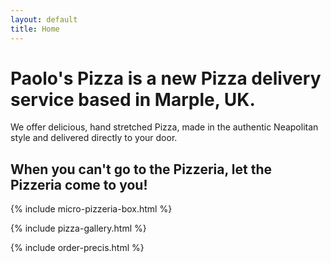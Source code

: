 ```yaml
---
layout: default
title: Home
---
```


# Paolo's Pizza is a new Pizza delivery service based in Marple, UK.

We offer delicious, hand stretched Pizza, made in the authentic Neapolitan style and delivered directly to your door.

## When you can't go to the Pizzeria, let the Pizzeria come to you!

{% include micro-pizzeria-box.html %}

{% include pizza-gallery.html %}

{% include order-precis.html %}
